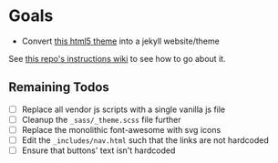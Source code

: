 # Goals

- Convert [this html5 theme](https://html5up.net/dopetrope) into a jekyll website/theme

See [this repo's instructions wiki](https://github.com/onweru/dope/wiki/Conversion-Instructions) to see how to go about it.

## Remaining Todos

- [ ] Replace all vendor js scripts with a single vanilla js file
- [ ] Cleanup the `_sass/_theme.scss` file further
- [ ] Replace the monolithic font-awesome with svg icons
- [ ] Edit the `_includes/nav.html` such that the links are not hardcoded
- [ ] Ensure that buttons' text isn't hardcoded
